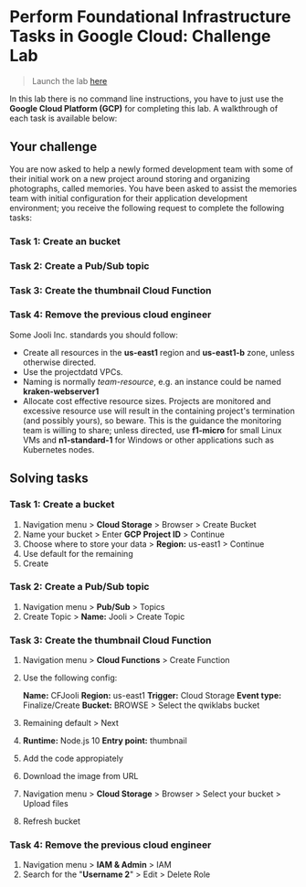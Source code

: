 # Perform Foundational Infrastructure Tasks in Google Cloud: Challenge Lab

> Launch the lab [here](https://google.qwiklabs.com/quests/118)

In this lab there is no command line instructions, you have to just use the **Google Cloud Platform (GCP)** for completing this lab. A walkthrough of each task is available below: 

## Your challenge

You are now asked to help a newly formed development team with some of their initial work on a new project around storing and organizing photographs, called memories. You have been asked to assist the memories team with initial configuration for their application development environment; you receive the following request to complete the following tasks:

### Task 1: Create an bucket  
### Task 2: Create a Pub/Sub topic
### Task 3: Create the thumbnail Cloud Function
### Task 4: Remove the previous cloud engineer

Some Jooli Inc. standards you should follow:

- Create all resources in the **us-east1** region and **us-east1-b** zone, unless otherwise directed.
- Use the projectdatd VPCs.
- Naming is normally *team-resource*, e.g. an instance could be named **kraken-webserver1**
- Allocate cost effective resource sizes. Projects are monitored and excessive resource use will result in the containing project's termination (and possibly yours), so beware. This is the guidance the monitoring team is willing to share; unless directed, use **f1-micro** for small Linux VMs and **n1-standard-1** for Windows or other applications such as Kubernetes nodes.

## Solving tasks

### Task 1: Create a bucket

1. Navigation menu > **Cloud Storage** > Browser > Create Bucket
2. Name your bucket > Enter **GCP Project ID** > Continue
3. Choose where to store your data > **Region:** us-east1 > Continue
4. Use default for the remaining 
5. Create

### Task 2: Create a Pub/Sub topic

1. Navigation menu > **Pub/Sub** > Topics
2. Create Topic > **Name:** Jooli > Create Topic

### Task 3: Create the thumbnail Cloud Function

1. Navigation menu > **Cloud Functions** > Create Function

2. Use the following config:

   **Name:** CFJooli
   **Region:** us-east1
   **Trigger:** Cloud Storage
   **Event type:** Finalize/Create
   **Bucket:** BROWSE > Select the qwiklabs bucket

3. Remaining default > Next

4. **Runtime:** Node.js 10
   **Entry point:** thumbnail
5. Add the code appropiately
6. Download the image from URL
7. Navigation menu > **Cloud Storage** > Browser > Select your bucket > Upload files
8. Refresh bucket

### Task 4: Remove the previous cloud engineer

1. Navigation menu > **IAM & Admin** > IAM
2. Search for the "**Username 2**" > Edit > Delete Role
